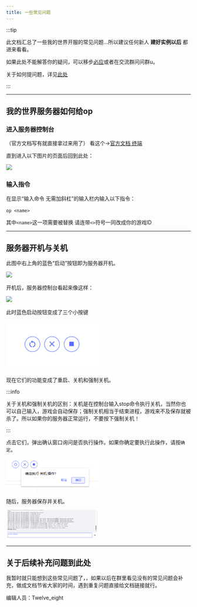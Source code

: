 ```yaml
---
title: 一些常见问题
---
```


:::tip

此文档汇总了一些我的世界开服的常见问题…所以建议任何新人  **建好实例以后**  都进来看看。

如果此处不能解答你的疑问，可以移步[必应](cn.bing.com)或者在交流群问问群u。

关于如何提问题，详见[此处](docs\100-howtoask.md)

:::

-----

## 我的世界服务器如何给op

### 进入服务器控制台

（官方文档写有就直接拿过来用了） 看这个→[官方文档 终端](https://www.simpfun.me/docs/instance-management/shell)

直到进入以下图片的页面后回到此处：

<img decoding="1" src="https://www.simpfun.me/assets/images/%E7%BB%88%E7%AB%AF%E8%A7%A3%E6%9E%90-d86ed842811934d638a63900d57cf74c.png" width="50%">

### 输入指令

在显示“输入命令 无需加斜杠”的输入栏内输入以下指令：

`op <name>`

其中`<name>`这一项需要被替换 请连带`<>`符号一同改成你的游戏ID

-----

## 服务器开机与关机

此图中右上角的蓝色“启动”按钮即为服务器开机。

<img decoding="2" src="https://www.simpfun.me/assets/images/%E9%A1%B5%E9%9D%A2%E8%A7%A3%E6%9E%90-fa8e5ba37e9ee0556bfe80e354020d12.png" width="50%">

开机后，服务器控制台看起来像这样：

<img decoding="first" src="static\img\pages\CommonQuestion-1.png" width="50%">

此时蓝色启动按钮变成了三个小按键

<img decoding="second" src="static\img\pages\CommonQuestions-2.png" width="50%">

现在它们的功能变成了重启、关机和强制关机。

:::info

关于关机和强制关机的区别：关机是在控制台输入stop命令执行关机，当然你也可以自己输入，游戏会自动保存；强制关机相当于结束进程，游戏来不及保存就被杀了。所以如果你的服务器正常运行，不要按下强制关机！

:::

点击它们，弹出确认窗口询问是否执行操作。如果你确定要执行此操作，请按`确定`。

<img decoding="third" src="static\img\pages\CommonQuestions-3.png" width="50%">

随后，服务器保存并关机。

<img decoding="forth" src="static\img\pages\CommonQuestions-4.png" width="50%">

-----

## 关于后续补充问题到此处

我暂时就只能想到这些常见问题了，，如果以后在群里看见没有的常见问题会补充，做成文档节省大家的时间，遇到重复问题直接给文档链接就行。

编辑人员：Twelve_eight
